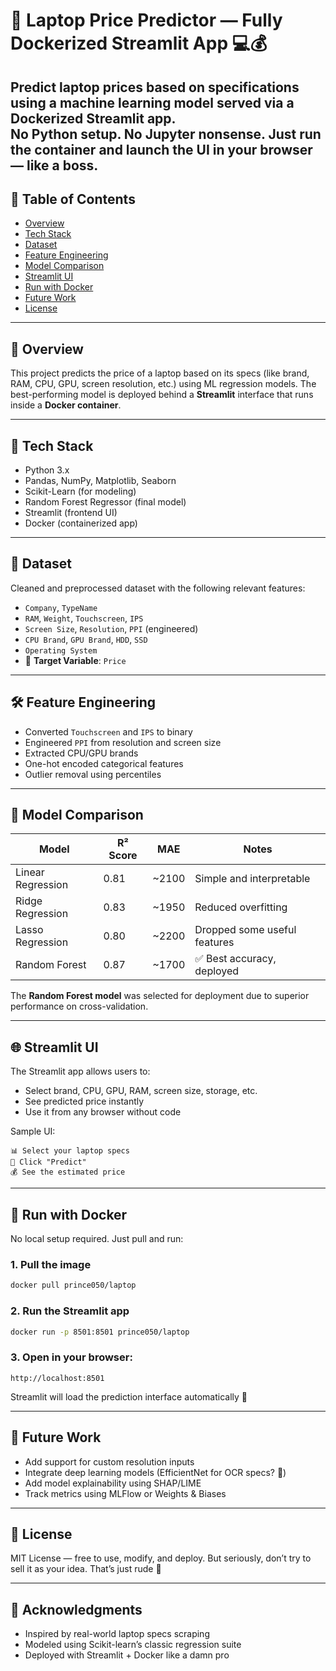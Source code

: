 # 🐳 Laptop Price Predictor — Fully Dockerized Streamlit App 💻💰

Predict laptop prices based on specifications using a **machine learning model** served via a **Dockerized Streamlit app**.  
No Python setup. No Jupyter nonsense. Just run the container and launch the UI in your browser — like a boss.
---

## 📌 Table of Contents

- [Overview](#overview)
- [Tech Stack](#tech-stack)
- [Dataset](#dataset)
- [Feature Engineering](#feature-engineering)
- [Model Comparison](#model-comparison)
- [Streamlit UI](#streamlit-ui)
- [Run with Docker](#run-with-docker)
- [Future Work](#future-work)
- [License](#license)

---

## 🧠 Overview

This project predicts the price of a laptop based on its specs (like brand, RAM, CPU, GPU, screen resolution, etc.) using ML regression models. The best-performing model is deployed behind a **Streamlit** interface that runs inside a **Docker container**.

---

## 🧰 Tech Stack

- Python 3.x
- Pandas, NumPy, Matplotlib, Seaborn
- Scikit-Learn (for modeling)
- Random Forest Regressor (final model)
- Streamlit (frontend UI)
- Docker (containerized app)

---

## 📂 Dataset

Cleaned and preprocessed dataset with the following relevant features:

- `Company`, `TypeName`
- `RAM`, `Weight`, `Touchscreen`, `IPS`
- `Screen Size`, `Resolution`, `PPI` (engineered)
- `CPU Brand`, `GPU Brand`, `HDD`, `SSD`
- `Operating System`
- 🎯 **Target Variable**: `Price`

---

## 🛠️ Feature Engineering

- Converted `Touchscreen` and `IPS` to binary
- Engineered `PPI` from resolution and screen size
- Extracted CPU/GPU brands
- One-hot encoded categorical features
- Outlier removal using percentiles

---

## 🤖 Model Comparison

| Model              | R² Score | MAE   | Notes                           |
|-------------------|----------|-------|---------------------------------|
| Linear Regression | 0.81     | ~2100 | Simple and interpretable        |
| Ridge Regression  | 0.83     | ~1950 | Reduced overfitting             |
| Lasso Regression  | 0.80     | ~2200 | Dropped some useful features    |
| Random Forest     | 0.87     | ~1700 | ✅ Best accuracy, deployed       |

The **Random Forest model** was selected for deployment due to superior performance on cross-validation.

---

## 🌐 Streamlit UI

The Streamlit app allows users to:

- Select brand, CPU, GPU, RAM, screen size, storage, etc.
- See predicted price instantly
- Use it from any browser without code

Sample UI:

```text
📊 Select your laptop specs
🔮 Click "Predict"
💰 See the estimated price
```

---

## 🐳 Run with Docker

No local setup required. Just pull and run:

### 1. Pull the image

```bash
docker pull prince050/laptop
```

### 2. Run the Streamlit app

```bash
docker run -p 8501:8501 prince050/laptop
```

### 3. Open in your browser:

```
http://localhost:8501
```

Streamlit will load the prediction interface automatically 🎉

---

## 🚀 Future Work

- Add support for custom resolution inputs
- Integrate deep learning models (EfficientNet for OCR specs? 👀)
- Add model explainability using SHAP/LIME
- Track metrics using MLFlow or Weights & Biases

---

## 📜 License

MIT License — free to use, modify, and deploy. But seriously, don’t try to sell it as your idea. That’s just rude 😤

---

## 🙌 Acknowledgments

- Inspired by real-world laptop specs scraping
- Modeled using Scikit-learn’s classic regression suite
- Deployed with Streamlit + Docker like a damn pro
